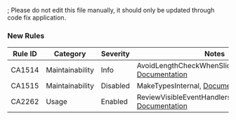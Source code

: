 ; Please do not edit this file manually, it should only be updated through code fix application.

### New Rules

Rule ID | Category | Severity | Notes
--------|----------|----------|-------
CA1514 | Maintainability | Info | AvoidLengthCheckWhenSlicingToEndAnalyzer, [Documentation](https://learn.microsoft.com/dotnet/fundamentals/code-analysis/quality-rules/ca1514)
CA1515 | Maintainability | Disabled | MakeTypesInternal, [Documentation](https://learn.microsoft.com/dotnet/fundamentals/code-analysis/quality-rules/ca1515)
CA2262 | Usage | Enabled | ReviewVisibleEventHandlersAnalyzer, [Documentation](https://learn.microsoft.com/dotnet/fundamentals/code-analysis/quality-rules/ca2109)
